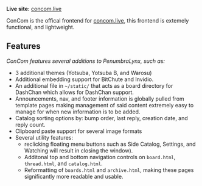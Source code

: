 **Live site:** [concom.live](https://concom.live)

ConCom is the offical frontend for [concom.live](https://concom.live), this frontend is extemely functional,
and lightweight.

## Features
*ConCom features several additions to PenumbraLynx, such as:*
  - 3 additional themes (Yotsuba, Yotsuba B, and Warosu)
  - Additional embedding support for BitChute and Invidio.
  - An additional file in `~/static/` that acts as a board directory
    for DashChan which allows for DashChan support.
  - Announcements, nav, and footer information is globally pulled
    from template pages making management of said content extremely
    easy to manage for when new information is to be added.
  - Catalog sorting options by: bump order, last reply, creation date,
    and reply count.
  - Clipboard paste support for several image formats
  - Several utility features:
    - reclicking floating menu buttons such as Side Catalog,
      Settings, and Watching will result in closing the window).
    - Additonal top and bottom navigation controls on `board.html`,
      `thread.html`, and `catalog.html`.
    - Reformatting of `boards.html` and `archive.html`, making
      these pages significantly more readable and usable.
